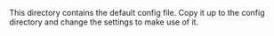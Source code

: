 This directory contains the default config file. Copy it up to the
config directory and change the settings to make use of it.